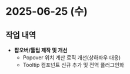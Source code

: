 # 2025-06-25 (수)

## 작업 내역

- **팝오버/툴팁 제작 및 개선**
  - Popover 위치 계산 로직 개선(상하좌우 대응)
  - Tooltip 컴포넌트 신규 추가 및 전역 플러그인화
